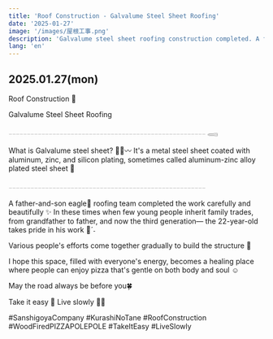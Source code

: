 ```yaml
---
title: 'Roof Construction - Galvalume Steel Sheet Roofing'
date: '2025-01-27'
image: '/images/屋根工事.png'
description: 'Galvalume steel sheet roofing construction completed. A father-and-son roofing team worked carefully, with a 22-year-old third-generation craftsman taking pride in his work.'
lang: 'en'
---
```


## 2025.01.27(mon)

Roof Construction 🌈

Galvalume Steel Sheet Roofing

𓐄𓐄𓐄𓐄𓐄𓐄𓐄𓐄𓐄𓐄𓐄𓐄𓐄𓐄𓐄𓐄𓐄𓐄𓐄𓐄𓐄𓐄𓐄𓐄𓐄𓐄𓐄𓐄𓐄𓐄𓐄𓐄𓐄𓐄𓐄𓐄𓐄𓐄𓐄𓐄𓐄𓐄𓐄𓐄𓐄𓐄𓐄𓐄𓐄𓐄𓐄𓐄𓐄𓐄 𓈄

What is Galvalume steel sheet? ✍🏻〰️
It's a metal steel sheet coated with
aluminum, zinc, and silicon plating,
sometimes called aluminum-zinc alloy plated steel sheet 🧐

𓐄𓐄𓐄𓐄𓐄𓐄𓐄𓐄𓐄𓐄𓐄𓐄𓐄𓐄𓐄𓐄𓐄𓐄𓐄𓐄𓐄𓐄𓐄𓐄𓐄𓐄𓐄𓐄𓐄𓐄𓐄𓐄𓐄𓐄𓐄𓐄𓐄𓐄𓐄𓐄𓐄𓐄𓐄𓐄𓐄𓐄𓐄𓐄𓐄𓐄𓐄𓐄𓐄𓐄

A father-and-son eagle🦅 roofing team
completed the work carefully and beautifully ✨
In these times when few young people inherit family trades,
from grandfather to father, and now the third generation—
the 22-year-old takes pride in his work 👀ˊ˗

Various people's efforts come together gradually
to build the structure 🌿

I hope this space, filled with everyone's energy,
becomes a healing place where people can enjoy
pizza that's gentle on both body and soul ☺︎

May the road always be before you🍀

Take it easy 👣
Live slowly 🔨➿

#SanshigoyaCompany #KurashiNoTane #RoofConstruction #WoodFiredPIZZAPOLEPOLE #TakeItEasy #LiveSlowly

